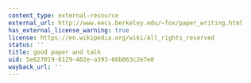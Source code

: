 ```yaml
---
content_type: external-resource
external_url: http://www.eecs.berkeley.edu/~fox/paper_writing.html
has_external_license_warning: true
license: https://en.wikipedia.org/wiki/All_rights_reserved
status: ''
title: good paper and talk
uid: 5e627019-6129-402e-a393-66b063c2e7e0
wayback_url: ''
---
```

